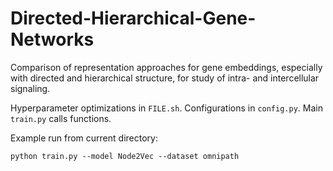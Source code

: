 # Directed-Hierarchical-Gene-Networks

Comparison of representation approaches for gene embeddings, especially with directed and hierarchical structure, for study of intra- and intercellular signaling.


Hyperparameter optimizations in `FILE.sh`.
Configurations in `config.py`.
Main `train.py` calls functions.

Example run from current directory:
```
python train.py --model Node2Vec --dataset omnipath
```
